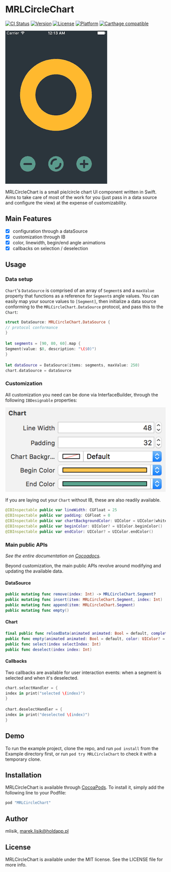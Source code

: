 # MRLCircleChart

[![CI Status](http://img.shields.io/travis/mlisik/MRLCircleChart.svg?style=flat)](https://travis-ci.org/mlisik/MRLCircleChart)
[![Version](https://img.shields.io/cocoapods/v/MRLCircleChart.svg?style=flat)](http://cocoapods.org/pods/MRLCircleChart)
[![License](https://img.shields.io/cocoapods/l/MRLCircleChart.svg?style=flat)](http://cocoapods.org/pods/MRLCircleChart)
[![Platform](https://img.shields.io/cocoapods/p/MRLCircleChart.svg?style=flat)](http://cocoapods.org/pods/MRLCircleChart)
[![Carthage compatible](https://img.shields.io/badge/Carthage-compatible-4BC51D.svg?style=flat)](https://github.com/Carthage/Carthage)

![Animated .gif of chart reloading it's data](/Screenshots/mrlcirclechart.gif?raw=true "Reloading chart data")

MRLCircleChart is a small pie/circle chart UI component written in Swift. Aims to take care of most of the work for you (just pass in a data source and configure the view) at the expense of customizability.

## Main Features

- [x] configuration through a dataSource
- [x] customization through IB
- [x] color, linewidth, begin/end angle animations
- [x] callbacks on selection / deselection

## Usage

### Data setup

`Chart`'s `DataSource` is comprised of an array of `Segment`s and a `maxValue` property that functions as a reference for `Segment`s angle values. You can easily map your source values to `[Segment]`, then initialize a data source conforming to the `MRLCircleChart.DataSource` protocol, and pass this to the `Chart`:

````swift
struct DataSource: MRLCircleChart.DataSource {
// protocol conformance
}

let segments = [90, 80, 60].map {
Segment(value: $0, description: "\($0)")
}

let dataSource = DataSource(items: segments, maxValue: 250)
chart.dataSource = dataSource
````

### Customization

All customization you need can be done via InterfaceBuilder, through the following `IBDesignable` properties:

![InterfaceBuilder's AttributesInspector pane contains a Chart section where primary properties are easily accessible](/Screenshots/mrlcirclechart_ib_properties.png?raw=true "Editing Chart properties through InterfaceBuilder")

If you are laying out your `Chart` without IB, these are also readily available.

````swift
@IBInspectable public var lineWidth: CGFloat = 25
@IBInspectable public var padding: CGFloat = 0
@IBInspectable public var chartBackgroundColor: UIColor = UIColor(white: 0.7, alpha: 0.26)
@IBInspectable public var beginColor: UIColor? = UIColor.beginColor()
@IBInspectable public var endColor: UIColor? = UIColor.endColor()
````

### Main public APIs

_See the entire documentation on [Cocoadocs](http://cocoadocs.org/docsets/MRLCircleChart/0.3.5/Classes/Chart.html)._

Beyond customization, the main public APIs revolve around modifying and updating the available data.

#### DataSource

````swift
public mutating func remove(index: Int) -> MRLCircleChart.Segment?
public mutating func insert(item: MRLCircleChart.Segment, index: Int)
public mutating func append(item: MRLCircleChart.Segment)
public mutating func empty()
````

#### Chart

````swift
final public func reloadData(animated animated: Bool = default, completion: () -> () = default)
public func empty(animated animated: Bool = default, color: UIColor? = default)
public func select(index selectIndex: Int)
public func deselect(index index: Int)
````

#### Callbacks

Two callbacks are available for user interaction events: when a segment is selected and when it's deselected.

````swift
chart.selectHandler = { 
index in print("selected \(index)") 
}

chart.deselectHandler = { 
index in print("deselected \(index)") 
}
````

## Demo

To run the example project, clone the repo, and run `pod install` from the Example directory first, or run `pod try MRLCircleChart` to check it with a temporary clone.

## Installation

MRLCircleChart is available through [CocoaPods](http://cocoapods.org). To install
it, simply add the following line to your Podfile:

```ruby
pod "MRLCircleChart"
```

## Author

mlisik, marek.lisik@holdapp.pl

## License

MRLCircleChart is available under the MIT license. See the LICENSE file for more info.
